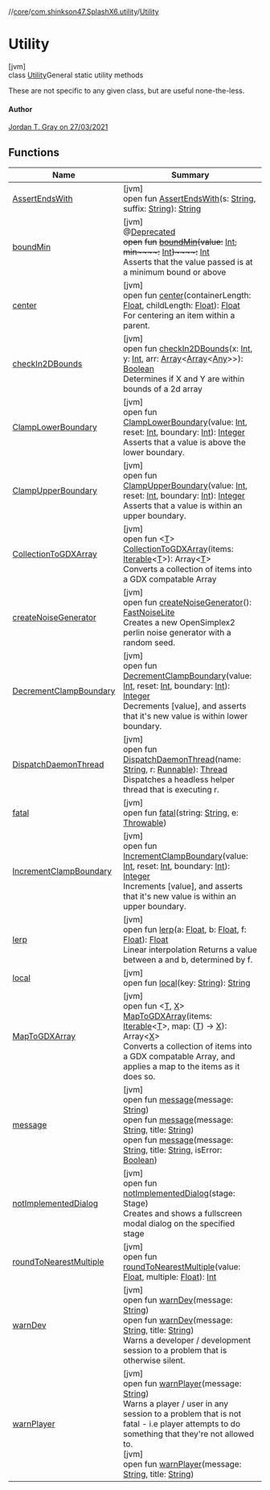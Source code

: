 //[core](../../../index.md)/[com.shinkson47.SplashX6.utility](../index.md)/[Utility](index.md)

# Utility

[jvm]\
class [Utility](index.md)General static utility methods

 These are not specific to any given class, but are useful none-the-less. 

#### Author

[Jordan T. Gray on 27/03/2021](https://www.shinkson47.in)

## Functions

| Name | Summary |
|---|---|
| [AssertEndsWith](-assert-ends-with.md) | [jvm]<br>open fun [AssertEndsWith](-assert-ends-with.md)(s: [String](https://docs.oracle.com/javase/8/docs/api/java/lang/String.html), suffix: [String](https://docs.oracle.com/javase/8/docs/api/java/lang/String.html)): [String](https://docs.oracle.com/javase/8/docs/api/java/lang/String.html) |
| [boundMin](bound-min.md) | [jvm]<br>@[Deprecated](https://docs.oracle.com/javase/8/docs/api/java/lang/Deprecated.html)<br>~~open~~ ~~fun~~ [~~boundMin~~](bound-min.md)~~(~~~~value~~~~:~~ [Int](https://kotlinlang.org/api/latest/jvm/stdlib/kotlin/-int/index.html)~~,~~ ~~min~~~~:~~ [Int](https://kotlinlang.org/api/latest/jvm/stdlib/kotlin/-int/index.html)~~)~~~~:~~ [Int](https://kotlinlang.org/api/latest/jvm/stdlib/kotlin/-int/index.html)<br>Asserts that the value passed is at a minimum bound or above |
| [center](center.md) | [jvm]<br>open fun [center](center.md)(containerLength: [Float](https://kotlinlang.org/api/latest/jvm/stdlib/kotlin/-float/index.html), childLength: [Float](https://kotlinlang.org/api/latest/jvm/stdlib/kotlin/-float/index.html)): [Float](https://kotlinlang.org/api/latest/jvm/stdlib/kotlin/-float/index.html)<br>For centering an item within a parent. |
| [checkIn2DBounds](check-in2-d-bounds.md) | [jvm]<br>open fun [checkIn2DBounds](check-in2-d-bounds.md)(x: [Int](https://kotlinlang.org/api/latest/jvm/stdlib/kotlin/-int/index.html), y: [Int](https://kotlinlang.org/api/latest/jvm/stdlib/kotlin/-int/index.html), arr: [Array](https://kotlinlang.org/api/latest/jvm/stdlib/kotlin/-array/index.html)&lt;[Array](https://kotlinlang.org/api/latest/jvm/stdlib/kotlin/-array/index.html)&lt;[Any](https://kotlinlang.org/api/latest/jvm/stdlib/kotlin/-any/index.html)&gt;&gt;): [Boolean](https://kotlinlang.org/api/latest/jvm/stdlib/kotlin/-boolean/index.html)<br>Determines if X and Y are within bounds of a 2d array |
| [ClampLowerBoundary](-clamp-lower-boundary.md) | [jvm]<br>open fun [ClampLowerBoundary](-clamp-lower-boundary.md)(value: [Int](https://kotlinlang.org/api/latest/jvm/stdlib/kotlin/-int/index.html), reset: [Int](https://kotlinlang.org/api/latest/jvm/stdlib/kotlin/-int/index.html), boundary: [Int](https://kotlinlang.org/api/latest/jvm/stdlib/kotlin/-int/index.html)): [Integer](https://docs.oracle.com/javase/8/docs/api/java/lang/Integer.html)<br>Asserts that a value is above the lower boundary. |
| [ClampUpperBoundary](-clamp-upper-boundary.md) | [jvm]<br>open fun [ClampUpperBoundary](-clamp-upper-boundary.md)(value: [Int](https://kotlinlang.org/api/latest/jvm/stdlib/kotlin/-int/index.html), reset: [Int](https://kotlinlang.org/api/latest/jvm/stdlib/kotlin/-int/index.html), boundary: [Int](https://kotlinlang.org/api/latest/jvm/stdlib/kotlin/-int/index.html)): [Integer](https://docs.oracle.com/javase/8/docs/api/java/lang/Integer.html)<br>Asserts that a value is within an upper boundary. |
| [CollectionToGDXArray](-collection-to-g-d-x-array.md) | [jvm]<br>open fun &lt;[T](-collection-to-g-d-x-array.md)&gt; [CollectionToGDXArray](-collection-to-g-d-x-array.md)(items: [Iterable](https://docs.oracle.com/javase/8/docs/api/java/lang/Iterable.html)&lt;[T](../-debug/-debug-window/index.md#1685238889%2FFunctions%2F971615585)&gt;): Array&lt;[T](../-debug/-debug-window/index.md#1685238889%2FFunctions%2F971615585)&gt;<br>Converts a collection of items into a GDX compatable Array |
| [createNoiseGenerator](create-noise-generator.md) | [jvm]<br>open fun [createNoiseGenerator](create-noise-generator.md)(): [FastNoiseLite](../../com.auburn.fastnoiselite/-fast-noise-lite/index.md)<br>Creates a new OpenSimplex2 perlin noise generator with a random seed. |
| [DecrementClampBoundary](-decrement-clamp-boundary.md) | [jvm]<br>open fun [DecrementClampBoundary](-decrement-clamp-boundary.md)(value: [Int](https://kotlinlang.org/api/latest/jvm/stdlib/kotlin/-int/index.html), reset: [Int](https://kotlinlang.org/api/latest/jvm/stdlib/kotlin/-int/index.html), boundary: [Int](https://kotlinlang.org/api/latest/jvm/stdlib/kotlin/-int/index.html)): [Integer](https://docs.oracle.com/javase/8/docs/api/java/lang/Integer.html)<br>Decrements [value], and asserts that it's new value is within lower boundary. |
| [DispatchDaemonThread](-dispatch-daemon-thread.md) | [jvm]<br>open fun [DispatchDaemonThread](-dispatch-daemon-thread.md)(name: [String](https://docs.oracle.com/javase/8/docs/api/java/lang/String.html), r: [Runnable](https://docs.oracle.com/javase/8/docs/api/java/lang/Runnable.html)): [Thread](https://docs.oracle.com/javase/8/docs/api/java/lang/Thread.html)<br>Dispatches a headless helper thread that is executing r. |
| [fatal](fatal.md) | [jvm]<br>open fun [fatal](fatal.md)(string: [String](https://docs.oracle.com/javase/8/docs/api/java/lang/String.html), e: [Throwable](https://docs.oracle.com/javase/8/docs/api/java/lang/Throwable.html)) |
| [IncrementClampBoundary](-increment-clamp-boundary.md) | [jvm]<br>open fun [IncrementClampBoundary](-increment-clamp-boundary.md)(value: [Int](https://kotlinlang.org/api/latest/jvm/stdlib/kotlin/-int/index.html), reset: [Int](https://kotlinlang.org/api/latest/jvm/stdlib/kotlin/-int/index.html), boundary: [Int](https://kotlinlang.org/api/latest/jvm/stdlib/kotlin/-int/index.html)): [Integer](https://docs.oracle.com/javase/8/docs/api/java/lang/Integer.html)<br>Increments [value], and asserts that it's new value is within an upper boundary. |
| [lerp](lerp.md) | [jvm]<br>open fun [lerp](lerp.md)(a: [Float](https://kotlinlang.org/api/latest/jvm/stdlib/kotlin/-float/index.html), b: [Float](https://kotlinlang.org/api/latest/jvm/stdlib/kotlin/-float/index.html), f: [Float](https://kotlinlang.org/api/latest/jvm/stdlib/kotlin/-float/index.html)): [Float](https://kotlinlang.org/api/latest/jvm/stdlib/kotlin/-float/index.html)<br>Linear interpolation Returns a value between a and b, determined by f. |
| [local](local.md) | [jvm]<br>open fun [local](local.md)(key: [String](https://docs.oracle.com/javase/8/docs/api/java/lang/String.html)): [String](https://docs.oracle.com/javase/8/docs/api/java/lang/String.html) |
| [MapToGDXArray](-map-to-g-d-x-array.md) | [jvm]<br>open fun &lt;[T](-map-to-g-d-x-array.md), [X](-map-to-g-d-x-array.md)&gt; [MapToGDXArray](-map-to-g-d-x-array.md)(items: [Iterable](https://docs.oracle.com/javase/8/docs/api/java/lang/Iterable.html)&lt;[T](../-debug/-debug-window/index.md#1685238889%2FFunctions%2F971615585)&gt;, map: ([T](../-debug/-debug-window/index.md#1685238889%2FFunctions%2F971615585)) -&gt; [X](-map-to-g-d-x-array.md)): Array&lt;[X](-map-to-g-d-x-array.md)&gt;<br>Converts a collection of items into a GDX compatable Array, and applies a map to the items as it does so. |
| [message](message.md) | [jvm]<br>open fun [message](message.md)(message: [String](https://docs.oracle.com/javase/8/docs/api/java/lang/String.html))<br>open fun [message](message.md)(message: [String](https://docs.oracle.com/javase/8/docs/api/java/lang/String.html), title: [String](https://docs.oracle.com/javase/8/docs/api/java/lang/String.html))<br>open fun [message](message.md)(message: [String](https://docs.oracle.com/javase/8/docs/api/java/lang/String.html), title: [String](https://docs.oracle.com/javase/8/docs/api/java/lang/String.html), isError: [Boolean](https://docs.oracle.com/javase/8/docs/api/java/lang/Boolean.html)) |
| [notImplementedDialog](not-implemented-dialog.md) | [jvm]<br>open fun [notImplementedDialog](not-implemented-dialog.md)(stage: Stage)<br>Creates and shows a fullscreen modal dialog on the specified stage |
| [roundToNearestMultiple](round-to-nearest-multiple.md) | [jvm]<br>open fun [roundToNearestMultiple](round-to-nearest-multiple.md)(value: [Float](https://kotlinlang.org/api/latest/jvm/stdlib/kotlin/-float/index.html), multiple: [Float](https://kotlinlang.org/api/latest/jvm/stdlib/kotlin/-float/index.html)): [Int](https://kotlinlang.org/api/latest/jvm/stdlib/kotlin/-int/index.html) |
| [warnDev](warn-dev.md) | [jvm]<br>open fun [warnDev](warn-dev.md)(message: [String](https://docs.oracle.com/javase/8/docs/api/java/lang/String.html))<br>open fun [warnDev](warn-dev.md)(message: [String](https://docs.oracle.com/javase/8/docs/api/java/lang/String.html), title: [String](https://docs.oracle.com/javase/8/docs/api/java/lang/String.html))<br>Warns a developer / development session to a problem that is otherwise silent. |
| [warnPlayer](warn-player.md) | [jvm]<br>open fun [warnPlayer](warn-player.md)(message: [String](https://docs.oracle.com/javase/8/docs/api/java/lang/String.html))<br>Warns a player / user in any session to a problem that is not fatal - i.e player attempts to do something that they're not allowed to.<br>[jvm]<br>open fun [warnPlayer](warn-player.md)(message: [String](https://docs.oracle.com/javase/8/docs/api/java/lang/String.html), title: [String](https://docs.oracle.com/javase/8/docs/api/java/lang/String.html)) |
